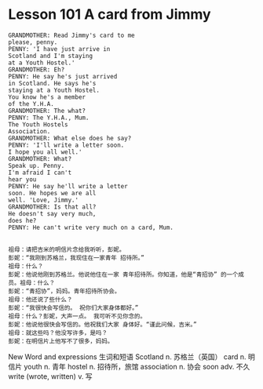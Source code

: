 # Lesson 101 A card from Jimmy

```
GRANDMOTHER: Read Jimmy's card to me
please, penny.
PENNY: 'I have just arrive in
Scotland and I'm staying
at a Youth Hostel.'
GRANDMOTHER: Eh?
PENNY: He say he's just arrived
in Scotland. He says he's
staying at a Youth Hostel.
You know he's a member
of the Y.H.A.
GRANDMOTHER: The what?
PENNY: The Y.H.A., Mum.
The Youth Hostels
Association.
GRANDMOTHER: What else does he say?
PENNY: 'I'll write a letter soon.
I hope you all well.'
GRANDMOTHER: What?
Speak up. Penny.
I'm afraid I can't
hear you
PENNY: He say he'll write a letter
soon. He hopes we are all
well. 'Love, Jimmy.'
GRANDMOTHER: Is that all?
He doesn't say very much,
does he?
PENNY: He can't write very much on a card, Mum.


祖母：请把吉米的明信片念给我听听，彭妮。
彭妮：“我刚到苏格兰，我现住在一家青年 招待所。”
祖母：什么？
彭妮：他说他刚到苏格兰。他说他住在一家 青年招待所。你知道，他是“青招协” 的一个成员。祖母：什么？
彭妮：“青招协”，妈妈。青年招待所协会。
祖母：他还说了些什么？
彭妮：“我很快会写信的。 祝你们大家身体都好。”
祖母：什么？彭妮，大声一点。 我可听不见你念的。
彭妮：他说他很快会写信的。他祝我们大家 身体好。“谨此问候，吉米。”
祖母：就这些吗？他没写许多，是吗？
彭妮：在明信片上他写不了很多，妈妈。
```

New Word and expressions 生词和短语
Scotland
n. 苏格兰（英国）
card
n. 明信片
youth
n. 青年
hostel
n. 招待所，旅馆
association
n. 协会
soon
adv. 不久
write (wrote, written)
v. 写
